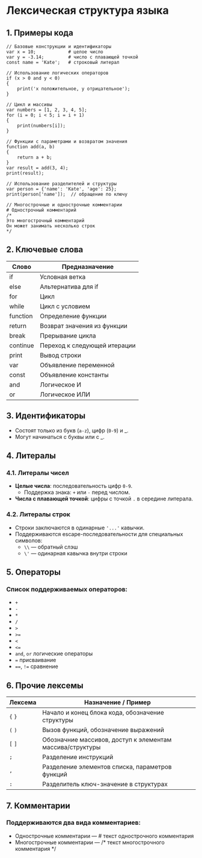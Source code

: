 # Лексическая структура языка

## 1. Примеры кода

```
// Базовые конструкции и идентификаторы
var x = 10;            # целое число
var y = -3.14;         # число с плавающей точкой
const name = 'Kate';   # строковый литерал

// Использование логических операторов
if (x > 0 and y < 0)
{
    print('x положительное, y отрицательное');
}

// Цикл и массивы
var numbers = [1, 2, 3, 4, 5];
for (i = 0; i < 5; i = i + 1)
{
    print(numbers[i]);
}

// Функции с параметрами и возвратом значения
function add(a, b)
{
    return a + b;
}
var result = add(3, 4);
print(result);

// Использование разделителей и структуры
var person = {'name': 'Kate', 'age': 25};
print(person['name']);  // обращение по ключу

// Многострочные и однострочные комментарии
# Однострочный комментарий
/*
Это многострочный комментарий
Он может занимать несколько строк
*/
```

## 2. Ключевые слова

| Слово    | Предназначение               |
|----------|------------------------------|
| if       | Условная ветка               |
| else     | Альтернатива для if          |
| for      | Цикл                         |
| while    | Цикл с условием              |
| function | Определение функции          |
| return   | Возврат значения из функции  |
| break    | Прерывание цикла             |
| continue | Переход к следующей итерации |
| print    | Вывод строки                 |
| var      | Объявление переменной        |
| const    | Объявление константы         |
| and      | Логическое И                 |
| or       | Логическое ИЛИ               |

## 3. Идентификаторы
- Состоят только из букв (`a-z`), цифр (`0-9`) и _.
- Могут начинаться с буквы или с _.

## 4. Литералы

### 4.1. Литералы чисел

- **Целые числа**: последовательность цифр `0-9`.
    - Поддержка знака: `+` или `-` перед числом.
- **Числа с плавающей точкой**: цифры с точкой `.` в середине литерала.

### 4.2. Литералы строк
- Строки заключаются в одинарные `'...'` кавычки.
- Поддерживаются escape-последовательности для специальных символов:
    - `\\` — обратный слэш
    - `\'` — одинарная кавычка внутри строки

## 5. Операторы

### Список поддерживаемых операторов:
- `+`
- `-`
- `*`
- `/`
- `>`
- `>=`
- `<`
- `<=`
- `and`, `or` логические операторы
- `=` присваивание
- `==`, `!=` сравнение

## 6. Прочие лексемы

| Лексема                       | Назначение / Пример                                       |
|-------------------------------|-----------------------------------------------------------|
| `{` `}`                       | Начало и конец блока кода, обозначение структуры          |
| `(` `)`                       | Вызов функций, обозначение выражений                      |
| `[` `]`                       | Обозначние массивов, доступ к элементам массива/структуры |
| `;`                           | Разделение инструкций                                     |
| `,`                           | Разделение элементов списка, параметров функций           |
| `:`                           | Разделитель ключ-значение в структурах                    |

## 7. Комментарии

### Поддерживаются два вида комментариев:

- Однострочные комментарии — # текст однострочного комментария
- Многострочные комментарии — /* текст многострочного комментария */